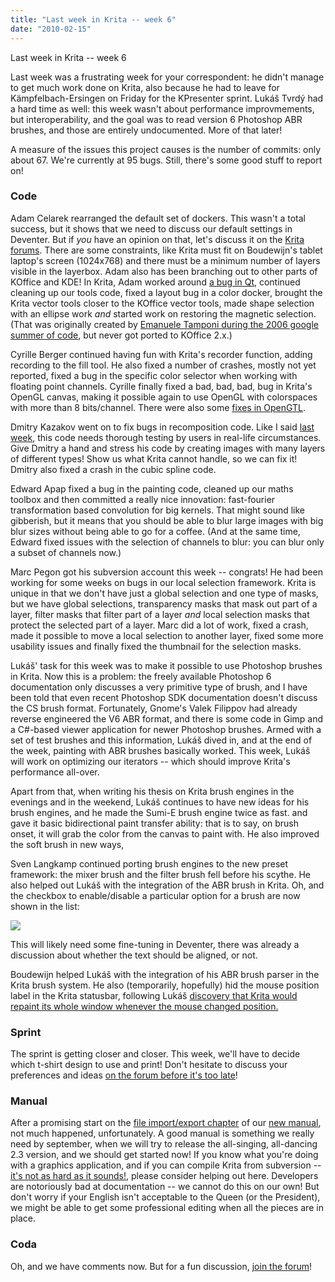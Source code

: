 ```yaml
---
title: "Last week in Krita -- week 6"
date: "2010-02-15"
---
```


Last week in Krita -- week 6

Last week was a frustrating week for your correspondent: he didn't manage to get much work done on Krita, also because he had to leave for Kämpfelbach-Ersingen on Friday for the KPresenter sprint. Lukáš Tvrdý had a hard time as well: this week wasn't about performance improvmements, but interoperability, and the goal was to read version 6 Photoshop ABR brushes, and those are entirely undocumented. More of that later!

A measure of the issues this project causes is the number of commits: only about 67. We're currently at 95 bugs. Still, there's some good stuff to report on!

### Code

Adam Celarek rearranged the default set of dockers. This wasn't a total success, but it shows that we need to discuss our default settings in Deventer. But if _you_ have an opinion on that, let's discuss it on the [Krita forums](http://forum.kde.org/viewforum.php?f=136). There are some constraints, like Krita must fit on Boudewijn's tablet laptop's screen (1024x768) and there must be a minimum number of layers visible in the layerbox. Adam also has been branching out to other parts of KOffice and KDE! In Krita, Adam worked around [a bug in Qt](http://bugreports.qt.nokia.com/browse/QTBUG-8035), continued cleaning up our tools code, fixed a layout bug in a color docker, brought the Krita vector tools closer to the KOffice vector tools, made shape selection with an ellipse work _and_ started work on restoring the magnetic selection. (That was originally created by [Emanuele Tamponi during the 2006 google summer of code](http://dot.kde.org/2006/09/05/koffice-summer-code-students-deliver-goods), but never got ported to KOffice 2.x.)

Cyrille Berger continued having fun with Krita's recorder function, adding recording to the fill tool. He also fixed a number of crashes, mostly not yet reported, fixed a bug in the specific color selector when working with floating point channels. Cyrille finally fixed a bad, bad, bad, bug in Krita's OpenGL canvas, making it possible again to use OpenGL with colorspaces with more than 8 bits/channel. There were also some [fixes in OpenGTL](http://www.opengtl.org).

Dmitry Kazakov went on to fix bugs in recomposition code. Like I said [last week](http://krita.org/component/content/article/10-news/31-last-week-in-krita-week-5), this code needs thorough testing by users in real-life circumstances. Give Dmitry a hand and stress his code by creating images with many layers of different types! Show us what Krita cannot handle, so we can fix it! Dmitry also fixed a crash in the cubic spline code.

Edward Apap fixed a bug in the painting code, cleaned up our maths toolbox and then committed a really nice innovation: fast-fourier transformation based convolution for big kernels. That might sound like gibberish, but it means that you should be able to blur large images with big blur sizes without being able to go for a coffee. (And at the same time, Edward fixed issues with the selection of channels to blur: you can blur only a subset of channels now.)

Marc Pegon got his subversion account this week -- congrats! He had been working for some weeks on bugs in our local selection framework. Krita is unique in that we don't have just a global selection and one type of masks, but we have global selections, transparency masks that mask out part of a layer, filter masks that filter part of a layer _and_ local selection masks that protect the selected part of a layer. Marc did a lot of work, fixed a crash, made it possible to move a local selection to another layer, fixed some more usability issues and finally fixed the thumbnail for the selection masks.

Lukáš' task for this week was to make it possible to use Photoshop brushes in Krita. Now this is a problem: the freely available Photoshop 6 documentation only discusses a very primitive type of brush, and I have been told that even recent Photoshop SDK documentation doesn't discuss the CS brush format. Fortunately, Gnome's Valek Filippov had already reverse engineered the V6 ABR format, and there is some code in Gimp and a C#-based viewer application for newer Photoshop brushes. Armed with a set of test brushes and this information, Lukáš dived in, and at the end of the week, painting with ABR brushes basically worked. This week, Lukáš will work on optimizing our iterators -- which should improve Krita's performance all-over.

Apart from that, when writing his thesis on Krita brush engines in the evenings and in the weekend, Lukáš continues to have new ideas for his brush engines, and he made the Sumi-E brush engine twice as fast. and gave it basic bidirectional paint transfer ability: that is to say, on brush onset, it will grab the color from the canvas to paint with. He also improved the soft brush in new ways,

Sven Langkamp continued porting brush engines to the new preset framework: the mixer brush and the filter brush fell before his scythe. He also helped out Lukáš with the integration of the ABR brush in Krita. Oh, and the checkbox to enable/disable a particular option for a brush are now shown in the list:

![](http://krita2d.org/images/stories/krita-feature-images/krita_checkboxes_options.png)  

This will likely need some fine-tuning in Deventer, there was already a discussion about whether the text should be aligned, or not.

Boudewijn helped Lukáš with the integration of his ABR brush parser in the Krita brush system. He also (temporarily, hopefully) hid the mouse position label in the Krita statusbar, following Lukáš [discovery that Krita would repaint its whole window whenever the mouse changed position.](http://www.valdyas.org/fading/index.cgi/software/repainting.html)

### Sprint

The sprint is getting closer and closer. This week, we'll have to decide which t-shirt design to use and print! Don't hesitate to discuss your preferences and ideas [on the forum before it's too late](http://forum.kde.org/viewtopic.php?f=137&t=85022&start=30)!

### Manual

After a promising start on the [file import/export chapter](http://userbase.kde.org/Krita/Manual/ImportExport) of our [new manual](http://userbase.kde.org/Krita/Manual/), not much happened, unfortunately. A good manual is something we really need by september, when we will try to release the all-singing, all-dancing 2.3 version, and we should get started now! If you know what you're doing with a graphics application, and if you can compile Krita from subversion -- [it's not as hard as it sounds!](http://wiki.koffice.org/index.php?title=Build_KOffice), please consider helping out here. Developers are notoriously bad at documentation -- we cannot do this on our own! But don't worry if your English isn't acceptable to the Queen (or the President), we might be able to get some professional editing when all the pieces are in place.

### Coda

Oh, and we have comments now. But for a fun discussion, [join the forum](http://forum.kde.org/viewforum.php?f=136)!
